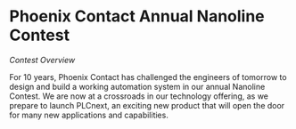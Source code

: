 # Phoenix Contact Annual Nanoline Contest

_Contest Overview_

For 10 years, Phoenix Contact has challenged the engineers of tomorrow to design and build a working automation system in our annual Nanoline Contest. We are now at a crossroads in our technology offering, as we prepare to launch PLCnext, an exciting new product that will open the door for many new applications and capabilities. 
